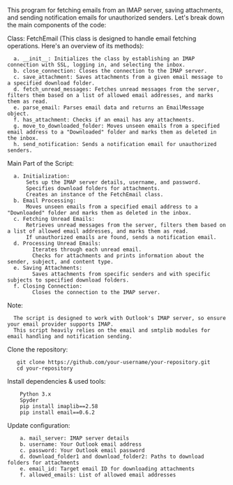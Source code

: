 This program for fetching emails from an IMAP server, saving attachments, and sending notification emails for unauthorized senders. Let's break down the main components of the code:

   Class: FetchEmail (This class is designed to handle email fetching operations. Here's an overview of its methods):
     
      a. __init__: Initializes the class by establishing an IMAP connection with SSL, logging in, and selecting the inbox.
      b. close_connection: Closes the connection to the IMAP server.
      c. save_attachment: Saves attachments from a given email message to a specified download folder.
      d. fetch_unread_messages: Fetches unread messages from the server, filters them based on a list of allowed email addresses, and marks them as read.
      e. parse_email: Parses email data and returns an EmailMessage object.
      f. has_attachment: Checks if an email has any attachments.
      g. move_to_downloaded_folder: Moves unseen emails from a specified email address to a "Downloaded" folder and marks them as deleted in the inbox.
      h. send_notification: Sends a notification email for unauthorized senders.

   Main Part of the Script:
     
      a. Initialization:
          Sets up the IMAP server details, username, and password.
          Specifies download folders for attachments.
          Creates an instance of the FetchEmail class.
      b. Email Processing:
          Moves unseen emails from a specified email address to a "Downloaded" folder and marks them as deleted in the inbox.
      c. Fetching Unread Emails:
          Retrieves unread messages from the server, filters them based on a list of allowed email addresses, and marks them as read.
          If unauthorized emails are found, sends a notification email.
      d. Processing Unread Emails:
            Iterates through each unread email.
            Checks for attachments and prints information about the sender, subject, and content type.
      e. Saving Attachments:
            Saves attachments from specific senders and with specific subjects to specified download folders.
      f. Closing Connection:
            Closes the connection to the IMAP server.

   Note:
   
      The script is designed to work with Outlook's IMAP server, so ensure your email provider supports IMAP.
      This script heavily relies on the email and smtplib modules for email handling and notification sending.

   Clone the repository:
   
       git clone https://github.com/your-username/your-repository.git
       cd your-repository

   Install dependencies & used tools:
   
        Python 3.x 
        Spyder
        pip install imaplib==2.58
        pip install email==0.6.2
 
   Update configuration:
   
        a. mail_server: IMAP server details
        b. username: Your Outlook email address
        c. password: Your Outlook email password
        d. download_folder1 and download_folder2: Paths to download folders for attachments
        e. email_id: Target email ID for downloading attachments
        f. allowed_emails: List of allowed email addresses
